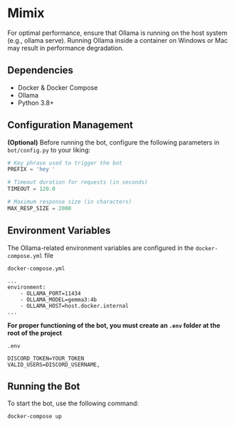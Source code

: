 # Mimix

For optimal performance, ensure that Ollama is running on the host system (e.g., ollama serve). Running Ollama inside a container on Windows or Mac may result in performance degradation.

## Dependencies
- Docker & Docker Compose
- Ollama 
- Python 3.8+

## Configuration Management
**(Optional)** Before running the bot, configure the following parameters in `bot/config.py` to your liking:
```python
# Key phrase used to trigger the bot
PREFIX = 'hey '  

# Timeout duration for requests (in seconds)
TIMEOUT = 120.0 

# Maximum response size (in characters)
MAX_RESP_SIZE = 2000
```

## Environment Variables
The Ollama-related environment variables are configured in the `docker-compose.yml` file

`docker-compose.yml`
```
...
environment:
    - OLLAMA_PORT=11434
    - OLLAMA_MODEL=gemma3:4b
    - OLLAMA_HOST=host.docker.internal
...
```

**For proper functioning of the bot, you must create an `.env` folder at the root of the project**

`.env`
```
DISCORD_TOKEN=YOUR_TOKEN
VALID_USERS=DISCORD_USERNAME,
``` 

## Running the Bot
To start the bot, use the following command:

```sh
docker-compose up
```